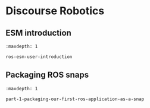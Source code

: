 # Discourse Robotics

## ESM introduction

```{toctree}
:maxdepth: 1

ros-esm-user-introduction
```

## Packaging ROS snaps

```{toctree}
:maxdepth: 1

part-1-packaging-our-first-ros-application-as-a-snap
```


